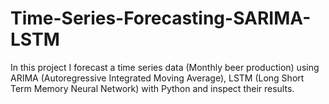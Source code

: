 # Time-Series-Forecasting-SARIMA-LSTM
In this project I forecast a time series data (Monthly beer production) using ARIMA (Autoregressive Integrated Moving Average), LSTM (Long Short Term Memory Neural Network) with Python and inspect their results.
